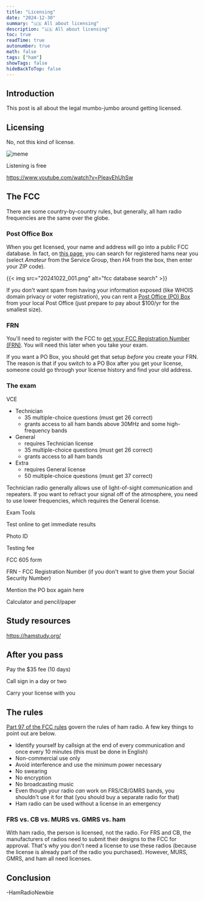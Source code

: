 ```yaml
---
title: "Licensing"
date: "2024-12-30"
summary: "🇺🇸 All about licensing"
description: "🇺🇸 All about licensing"
toc: true
readTime: true
autonumber: true
math: false
tags: ["ham"]
showTags: false
hideBackToTop: false
---
```


## Introduction

This post is all about the legal mumbo-jumbo around getting licensed.

## Licensing

No, not this kind of license.

![meme](/assets/memes/mclovin.jpg)

Listening is free



https://www.youtube.com/watch?v=PIeavEhUhSw

## The FCC

There are some country-by-country rules, but generally, all ham radio frequencies are the same over the globe.

### Post Office Box

When you get licensed, your name and address will go into a public FCC database. In fact, on [this page](https://wireless2.fcc.gov/UlsApp/UlsSearch/searchAdvanced.jsp), you can search for registered hams near you (select *Amateur* from the Service Group, then *HA* from the box, then enter your ZIP code).

{{< img src="20241022_001.png" alt="fcc database search" >}}

If you don't want spam from having your information exposed (like WHOIS domain privacy or voter registration), you can rent a [Post Office (PO) Box](https://www.usps.com/manage/po-boxes.htm) from your local Post Office (just prepare to pay about $100/yr for the smallest size).

### FRN

You'll need to register with the FCC to [get your FCC Registration Number (FRN)](https://www.fcc.gov/wireless/support/knowledge-base/universal-licensing-system-uls-resources/getting-fcc-registration). You will need this later when you take your exam.

If you want a PO Box, you should get that setup *before* you create your FRN. The reason is that if you switch to a PO Box after you get your license, someone could go through your license history and find your old address.

### The exam

VCE

* Technician
    * 35 multiple-choice questions (must get 26 correct)
    * grants access to all ham bands above 30MHz and some high-frequency bands
* General
    * requires Technician license
    * 35 multiple-choice questions (must get 26 correct)
    * grants access to all ham bands
* Extra
    * requires General license
    * 50 multiple-choice questions (must get 37 correct)

Technician radio generally allows use of light-of-sight communication and repeaters. If you want to refract your signal off of the atmosphere, you need to use lower frequencies, which requires the General license.



Exam Tools

Test online to get immediate results

Photo ID

Testing fee

FCC 605 form

FRN - FCC Registration Number (if you don't want to give them your Social Security Number)

Mention the PO box again here

Calculator and pencil/paper

## Study resources

https://hamstudy.org/

## After you pass

Pay the $35 fee (10 days)

Call sign in a day or two

Carry your license with you

## The rules

[Part 97 of the FCC rules](https://www.ecfr.gov/current/title-47/chapter-I/subchapter-D/part-97) govern the rules of ham radio. A few key things to point out are below.

* Identify yourself by callsign at the end of every communication and once every 10 minutes (this must be done in English)
* Non-commercial use only
* Avoid interference and use the minimum power necessary
* No swearing
* No encryption
* No broadcasting music
* Even though your radio *can* work on FRS/CB/GMRS bands, you shouldn't use it for that (you should buy a separate radio for that)
* Ham radio can be used without a license in an emergency

### FRS vs. CB vs. MURS vs. GMRS vs. ham

With ham radio, the person is licensed, not the radio. For FRS and CB, the manufacturers of radios need to submit their designs to the FCC for approval. That's why you don't need a license to use these radios (because the license is already part of the radio you purchased). However, MURS, GMRS, and ham all need licenses.

## Conclusion

\-HamRadioNewbie